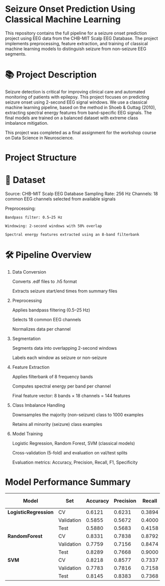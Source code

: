 # Seizure Onset Prediction Using Classical Machine Learning
This repository contains the full pipeline for a seizure onset prediction project using EEG data from the CHB-MIT Scalp EEG Database. The project implements preprocessing, feature extraction, and training of classical machine learning models to distinguish seizure from non-seizure EEG segments.

# 📚 Project Description
Seizure detection is critical for improving clinical care and automated monitoring of patients with epilepsy. This project focuses on predicting seizure onset using 2-second EEG signal windows. We use a classical machine learning pipeline, based on the method in Shoeb & Guttag (2010), extracting spectral energy features from band-specific EEG signals. The final models are trained on a balanced dataset with extreme class imbalance mitigation.

This project was completed as a final assignment for the workshop course on Data Science in Neuroscience.

# Project Structure

# 🧠 Dataset
Source: CHB-MIT Scalp EEG Database
Sampling Rate: 256 Hz
Channels: 18 common EEG channels selected from available signals

Preprocessing:

    Bandpass filter: 0.5–25 Hz

    Windowing: 2-second windows with 50% overlap

    Spectral energy features extracted using an 8-band filterbank

# 🛠️ Pipeline Overview
1. Data Conversion

    Converts .edf files to .h5 format

    Extracts seizure start/end times from summary files

2. Preprocessing

    Applies bandpass filtering (0.5–25 Hz)

    Selects 18 common EEG channels

    Normalizes data per channel

3. Segmentation

    Segments data into overlapping 2-second windows

    Labels each window as seizure or non-seizure

4. Feature Extraction

    Applies filterbank of 8 frequency bands

    Computes spectral energy per band per channel

    Final feature vector: 8 bands × 18 channels = 144 features

5. Class Imbalance Handling

    Downsamples the majority (non-seizure) class to 1000 examples

    Retains all minority (seizure) class examples

6. Model Training

    Logistic Regression, Random Forest, SVM (classical models)

    Cross-validation (5-fold) and evaluation on val/test splits

    Evaluation metrics: Accuracy, Precision, Recall, F1, Specificity
    
# Model Performance Summary

| Model                  | Set        | Accuracy | Precision | Recall | Specificity | F1 Score |
| ---------------------- | ---------- | -------- | --------- | ------ | ----------- | -------- |
| **LogisticRegression** | CV         | 0.6121   | 0.6231    | 0.3894 | —           | 0.4789   |
|                        | Validation | 0.5855   | 0.5672    | 0.4000 | 0.7422      | 0.4691   |
|                        | Test       | 0.5880   | 0.5683    | 0.4158 | 0.7333      | 0.4802   |
| **RandomForest**       | CV         | 0.8331   | 0.7838    | 0.8792 | —           | 0.8284   |
|                        | Validation | 0.7759   | 0.7156    | 0.8474 | 0.7156      | 0.7759   |
|                        | Test       | 0.8289   | 0.7668    | 0.9000 | 0.7689      | 0.8281   |
| **SVM**                | CV         | 0.8218   | 0.8577    | 0.7337 | —           | 0.7903   |
|                        | Validation | 0.7783   | 0.7816    | 0.7158 | 0.8311      | 0.7473   |
|                        | Test       | 0.8145   | 0.8383    | 0.7368 | 0.8800      | 0.7843   |

